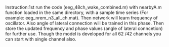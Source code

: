 Instruction:1st run the code (eeg_48ch_wake_combined.m) with nearbyA.m function loaded in the same directory, with a sample time series (For example:   eeg_nrem_n3_all_ch.mat). Then network will learn frequency of oscillator. Also angle of lateral connection will be trained in this phase. Then store the updated frequency and phase values (angle of lateral conncetion) for further use.
Though the model is developed for all 62 /42 channels you can start with single channel also.
 
 
